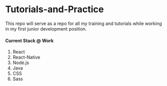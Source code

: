 # Tutorials-and-Practice

This repo will serve as a repo for all my training and tutorials while working in my first junior development position.

#### Current Stack @ Work

1. React
1. React-Native
1. Node.js
1. Java
1. CSS
1. Sass
